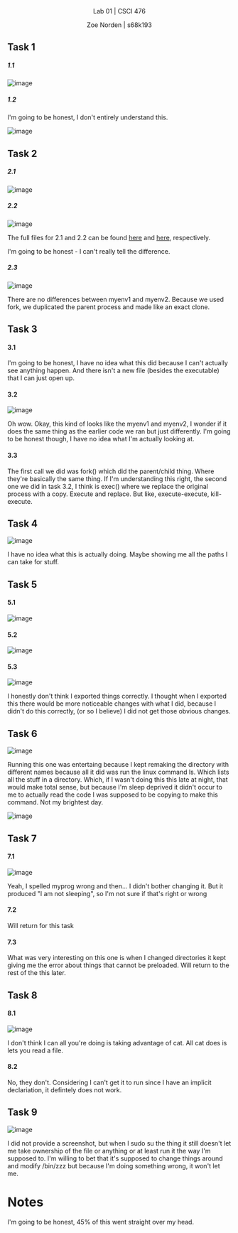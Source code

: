 
<div align="center">Lab 01 | CSCI 476
  
Zoe Norden | s68k193 
</div>

## Task 1

##### 1.1 

![image](https://github.com/znorden17/csci-476-594-spring2021-private/blob/main/lab01/screenshots/Screenshot_10.png)

##### 1.2

I'm going to be honest, I don't entirely understand this. 

![image](https://github.com/znorden17/csci-476-594-spring2021-private/blob/main/lab01/screenshots/Screenshot_11.png)


## Task 2

##### 2.1

![image](https://github.com/znorden17/csci-476-594-spring2021-private/blob/main/lab01/screenshots/Screenshot_14.png)

##### 2.2 

![image](https://github.com/znorden17/csci-476-594-spring2021-private/blob/main/lab01/screenshots/Screenshot_13.png)

The full files for 2.1 and 2.2 can be found [here](https://github.com/znorden17/csci-476-594-spring2021-private/blob/main/lab01/code/myprintenv/myenv1) and [here](https://github.com/znorden17/csci-476-594-spring2021-private/blob/main/lab01/code/myprintenv/myenv2), respectively.

I'm going to be honest - I can't really tell the difference. 

##### 2.3 

![image](https://github.com/znorden17/csci-476-594-spring2021-private/blob/main/lab01/screenshots/Screenshot_17.png)

There are no differences between myenv1 and myenv2. Because we used fork, we duplicated the parent process and made like an exact clone.

## Task 3


#### 3.1

I'm going to be honest, I have no idea what this did because I can't actually see anything happen. And there isn't a new file (besides the executable) that I can just open up. 

#### 3.2
![image](https://github.com/znorden17/csci-476-594-spring2021-private/blob/main/lab01/screenshots/Screenshot_18.png)

Oh wow. Okay, this kind of looks like the myenv1 and myenv2, I wonder if it does the same thing as the earlier code we ran but just differently. I'm going to be honest though, I have no idea what I'm actually looking at. 

#### 3.3

The first call we did was fork() which did the parent/child thing. Where they're basically the same thing. If I'm understanding this right, the second one we did in task 3.2, I think is exec() where we replace the original process with a copy. Execute and replace. But like, execute-execute, kill-execute. 

## Task 4


![image](https://github.com/znorden17/csci-476-594-spring2021-private/blob/main/lab01/screenshots/Screenshot_19.png)

I have no idea what this is actually doing. Maybe showing me all the paths I can take for stuff.

## Task 5

#### 5.1

![image](https://github.com/znorden17/csci-476-594-spring2021-private/blob/main/lab01/screenshots/Screenshot_20.png)


#### 5.2

![image](https://github.com/znorden17/csci-476-594-spring2021-private/blob/main/lab01/screenshots/Screenshot_21.png)

#### 5.3

![image](https://github.com/znorden17/csci-476-594-spring2021-private/blob/main/lab01/screenshots/Screenshot_28.png)

I honestly don't think I exported things correctly. I thought when I exported this there would be more noticeable changes with what I did, because I didn't do this correctly, (or so I believe) I did not get those obvious changes. 

## Task 6

![image](https://github.com/znorden17/csci-476-594-spring2021-private/blob/main/lab01/screenshots/Screenshot_24.png)

Running this one was entertaing because I kept remaking the directory with different names because all it did was run the linux command ls. Which lists all the stuff in a directory. Which, if I wasn't doing this this late at night, that would make total sense, but because I'm sleep deprived it didn't occur to me to actually read the code I was supposed to be copying to make this command. Not my brightest day. 

![image](https://github.com/znorden17/csci-476-594-spring2021-private/blob/main/lab01/screenshots/Screenshot_25.png)

## Task 7

#### 7.1

![image](https://github.com/znorden17/csci-476-594-spring2021-private/blob/main/lab01/screenshots/Screenshot_25.png)

Yeah, I spelled myprog wrong and then... I didn't bother changing it. But it produced "I am not sleeping", so I'm not sure if that's right or wrong

#### 7.2

Will return for this task 

#### 7.3

What was very interesting on this one is when I changed directories it kept giving me the error about things that cannot be preloaded. Will return to the rest of the this later.

## Task 8

#### 8.1
![image](https://github.com/znorden17/csci-476-594-spring2021-private/blob/main/lab01/screenshots/Screenshot_26.png)

I don't think I can all you're doing is taking advantage of cat. All cat does is lets you read a file. 

#### 8.2

No, they don't. Considering I can't get it to run since I have an implicit declariation, it defintely does not work. 

## Task 9

![image](https://github.com/znorden17/csci-476-594-spring2021-private/blob/main/lab01/screenshots/Screenshot_27.png)

I did not provide a screenshot, but when I sudo su the thing it still doesn't let me take ownership of the file or anything or at least run it the way I'm supposed to. I'm willing to bet that it's supposed to change things around and modify /bin/zzz but because I'm doing something wrong, it won't let me. 

# Notes

I'm going to be honest, 45% of this went straight over my head. 




